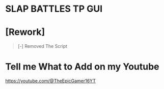 # **SLAP BATTLES TP GUI**
# [Rework]

> [-] Removed The Script
> 
# Tell me What to Add on my Youtube

https://youtube.com/@TheEpicGamer16YT
